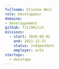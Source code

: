 ```yaml
---
fullname: Etienne Weil
role: Développeur
domaine: 
- Développement
github: fitchMitch
missions:
  - start: 2020-06-02
    end: 2021-12-31
    status: independent
    employer: octo
startups:
  - monstage
---
```

